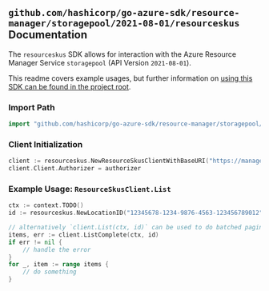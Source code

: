 
## `github.com/hashicorp/go-azure-sdk/resource-manager/storagepool/2021-08-01/resourceskus` Documentation

The `resourceskus` SDK allows for interaction with the Azure Resource Manager Service `storagepool` (API Version `2021-08-01`).

This readme covers example usages, but further information on [using this SDK can be found in the project root](https://github.com/hashicorp/go-azure-sdk/tree/main/docs).

### Import Path

```go
import "github.com/hashicorp/go-azure-sdk/resource-manager/storagepool/2021-08-01/resourceskus"
```


### Client Initialization

```go
client := resourceskus.NewResourceSkusClientWithBaseURI("https://management.azure.com")
client.Client.Authorizer = authorizer
```


### Example Usage: `ResourceSkusClient.List`

```go
ctx := context.TODO()
id := resourceskus.NewLocationID("12345678-1234-9876-4563-123456789012", "locationValue")

// alternatively `client.List(ctx, id)` can be used to do batched pagination
items, err := client.ListComplete(ctx, id)
if err != nil {
	// handle the error
}
for _, item := range items {
	// do something
}
```
